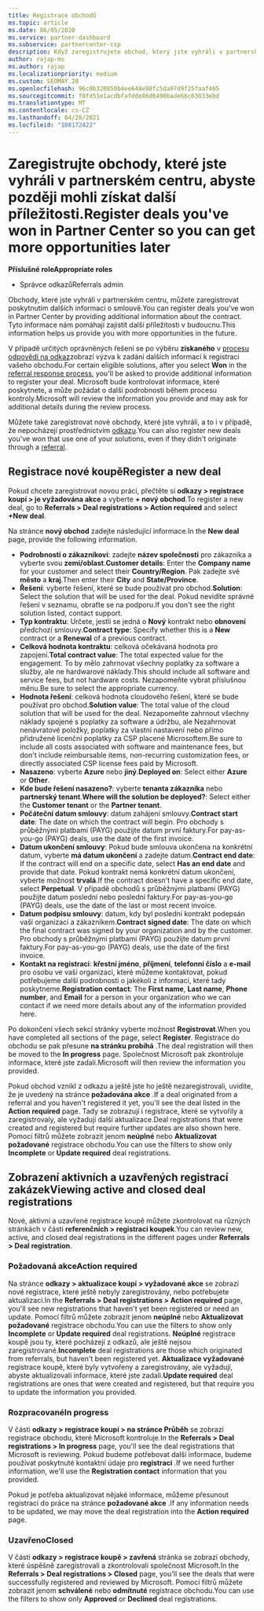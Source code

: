 ```yaml
---
title: Registrace obchodů
ms.topic: article
ms.date: 06/05/2020
ms.service: partner-dashboard
ms.subservice: partnercenter-csp
description: Když zaregistrujete obchod, který jste vyhráli v partnerském centru, pomůže vám to společnosti Microsoft v budoucnu s dalšími příležitostmi.
author: rajap-ms
ms.author: rajap
ms.localizationpriority: medium
ms.custom: SEOMAY.20
ms.openlocfilehash: 96c0b320850b4ee648e98fc5da97d9f25faaf405
ms.sourcegitcommit: f8fd51e1acdbfafdde86d6490bade66c63033ebd
ms.translationtype: MT
ms.contentlocale: cs-CZ
ms.lasthandoff: 04/28/2021
ms.locfileid: "108172422"
---
```

# <a name="register-deals-youve-won-in-partner-center-so-you-can-get-more-opportunities-later"></a><span data-ttu-id="4280e-103">Zaregistrujte obchody, které jste vyhráli v partnerském centru, abyste později mohli získat další příležitosti.</span><span class="sxs-lookup"><span data-stu-id="4280e-103">Register deals you've won in Partner Center so you can get more opportunities later</span></span>

<span data-ttu-id="4280e-104">**Příslušné role**</span><span class="sxs-lookup"><span data-stu-id="4280e-104">**Appropriate roles**</span></span>

- <span data-ttu-id="4280e-105">Správce odkazů</span><span class="sxs-lookup"><span data-stu-id="4280e-105">Referrals admin</span></span>

<span data-ttu-id="4280e-106">Obchody, které jste vyhráli v partnerském centru, můžete zaregistrovat poskytnutím dalších informací o smlouvě.</span><span class="sxs-lookup"><span data-stu-id="4280e-106">You can register deals you've won in Partner Center by providing additional information about the contract.</span></span> <span data-ttu-id="4280e-107">Tyto informace nám pomáhají zajistit další příležitosti v budoucnu.</span><span class="sxs-lookup"><span data-stu-id="4280e-107">This information helps us provide you with more opportunities in the future.</span></span>

<span data-ttu-id="4280e-108">V případě určitých oprávněných řešení se po výběru **získaného** v [procesu odpovědi na odkaz](manage-leads.md)zobrazí výzva k zadání dalších informací k registraci vašeho obchodu.</span><span class="sxs-lookup"><span data-stu-id="4280e-108">For certain eligible solutions, after you select **Won** in the [referral response process](manage-leads.md), you'll be asked to provide additional information to register your deal.</span></span> <span data-ttu-id="4280e-109">Microsoft bude kontrolovat informace, které poskytnete, a může požádat o další podrobnosti během procesu kontroly.</span><span class="sxs-lookup"><span data-stu-id="4280e-109">Microsoft will review the information you provide and may ask for additional details during the review process.</span></span>

<span data-ttu-id="4280e-110">Můžete také zaregistrovat nové obchody, které jste vyhráli, a to i v případě, že nepocházejí prostřednictvím [odkazu](referrals.md).</span><span class="sxs-lookup"><span data-stu-id="4280e-110">You can also register new deals you've won that use one of your solutions, even if they didn't originate through a [referral](referrals.md).</span></span> 

## <a name="register-a-new-deal"></a><span data-ttu-id="4280e-111">Registrace nové koupě</span><span class="sxs-lookup"><span data-stu-id="4280e-111">Register a new deal</span></span>

<span data-ttu-id="4280e-112">Pokud chcete zaregistrovat novou práci, přečtěte si **odkazy > registrace koupí > je vyžadována akce** a vyberte **+ nový obchod**.</span><span class="sxs-lookup"><span data-stu-id="4280e-112">To register a new deal, go to **Referrals > Deal registrations > Action required** and select **+New deal**.</span></span>

<span data-ttu-id="4280e-113">Na stránce **nový obchod** zadejte následující informace.</span><span class="sxs-lookup"><span data-stu-id="4280e-113">In the **New deal** page, provide the following information.</span></span>

- <span data-ttu-id="4280e-114">**Podrobnosti o zákazníkovi**: zadejte **název společnosti** pro zákazníka a vyberte svou **zemi/oblast**.</span><span class="sxs-lookup"><span data-stu-id="4280e-114">**Customer details**: Enter the **Company name** for your customer and select their **Country/Region**.</span></span> <span data-ttu-id="4280e-115">Pak zadejte své **město** a **kraj**.</span><span class="sxs-lookup"><span data-stu-id="4280e-115">Then enter their **City** and **State/Province**.</span></span>
- <span data-ttu-id="4280e-116">**Řešení**: vyberte řešení, které se bude používat pro obchod.</span><span class="sxs-lookup"><span data-stu-id="4280e-116">**Solution**: Select the solution that will be used for the deal.</span></span> <span data-ttu-id="4280e-117">Pokud nevidíte správné řešení v seznamu, obraťte se na podporu.</span><span class="sxs-lookup"><span data-stu-id="4280e-117">If you don't see the right solution listed, contact support.</span></span>
- <span data-ttu-id="4280e-118">**Typ kontraktu**: Určete, jestli se jedná o **Nový** kontrakt nebo **obnovení** předchozí smlouvy.</span><span class="sxs-lookup"><span data-stu-id="4280e-118">**Contract type**: Specify whether this is a **New** contract or a **Renewal** of a previous contract.</span></span>
- <span data-ttu-id="4280e-119">**Celková hodnota kontraktu**: celková očekávaná hodnota pro zapojení.</span><span class="sxs-lookup"><span data-stu-id="4280e-119">**Total contract value**: The total expected value for the engagement.</span></span> <span data-ttu-id="4280e-120">To by mělo zahrnovat všechny poplatky za software a služby, ale ne hardwarové náklady.</span><span class="sxs-lookup"><span data-stu-id="4280e-120">This should include all software and service fees, but not hardware costs.</span></span> <span data-ttu-id="4280e-121">Nezapomeňte vybrat příslušnou měnu.</span><span class="sxs-lookup"><span data-stu-id="4280e-121">Be sure to select the appropriate currency.</span></span>
- <span data-ttu-id="4280e-122">**Hodnota řešení**: celková hodnota cloudového řešení, které se bude používat pro obchod.</span><span class="sxs-lookup"><span data-stu-id="4280e-122">**Solution value**: The total value of the cloud solution that will be used for the deal.</span></span> <span data-ttu-id="4280e-123">Nezapomeňte zahrnout všechny náklady spojené s poplatky za software a údržbu, ale Nezahrnovat nenávratové položky, poplatky za vlastní nastavení nebo přímo přidružené licenční poplatky za CSP placené Microsoftem.</span><span class="sxs-lookup"><span data-stu-id="4280e-123">Be sure to include all costs associated with software and maintenance fees, but don't include reimbursable items, non-recurring customization fees, or directly associated CSP license fees paid by Microsoft.</span></span>
- <span data-ttu-id="4280e-124">**Nasazeno**: vyberte **Azure** nebo **jiný**.</span><span class="sxs-lookup"><span data-stu-id="4280e-124">**Deployed on**: Select either **Azure** or **Other**.</span></span>
- <span data-ttu-id="4280e-125">**Kde bude řešení nasazeno?**: vyberte **tenanta zákazníka** nebo **partnerský tenant**.</span><span class="sxs-lookup"><span data-stu-id="4280e-125">**Where will the solution be deployed?**: Select either the **Customer tenant** or the **Partner tenant**.</span></span>
- <span data-ttu-id="4280e-126">**Počáteční datum smlouvy**: datum zahájení smlouvy.</span><span class="sxs-lookup"><span data-stu-id="4280e-126">**Contract start date**: The date on which the contract will begin.</span></span> <span data-ttu-id="4280e-127">Pro obchody s průběžnými platbami (PAYG) použijte datum první faktury.</span><span class="sxs-lookup"><span data-stu-id="4280e-127">For pay-as-you-go (PAYG) deals, use the date of the first invoice.</span></span>
- <span data-ttu-id="4280e-128">**Datum ukončení smlouvy**: Pokud bude smlouva ukončena na konkrétní datum, vyberte **má datum ukončení** a zadejte datum.</span><span class="sxs-lookup"><span data-stu-id="4280e-128">**Contract end date**: If the contract will end on a specific date, select **Has an end date** and provide that date.</span></span> <span data-ttu-id="4280e-129">Pokud kontrakt nemá konkrétní datum ukončení, vyberte možnost **trvalá**.</span><span class="sxs-lookup"><span data-stu-id="4280e-129">If the contract doesn't have a specific end date, select **Perpetual**.</span></span> <span data-ttu-id="4280e-130">V případě obchodů s průběžnými platbami (PAYG) použijte datum poslední nebo poslední faktury.</span><span class="sxs-lookup"><span data-stu-id="4280e-130">For pay-as-you-go (PAYG) deals, use the date of the last or most recent invoice.</span></span>
- <span data-ttu-id="4280e-131">**Datum podpisu smlouvy**: datum, kdy byl poslední kontrakt podepsán vaší organizací a zákazníkem.</span><span class="sxs-lookup"><span data-stu-id="4280e-131">**Contract signed date**: The date on which the final contract was signed by your organization and by the customer.</span></span> <span data-ttu-id="4280e-132">Pro obchody s průběžnými platbami (PAYG) použijte datum první faktury.</span><span class="sxs-lookup"><span data-stu-id="4280e-132">For pay-as-you-go (PAYG) deals, use the date of the first invoice.</span></span>
- <span data-ttu-id="4280e-133">**Kontakt na registraci**: **křestní jméno**, **příjmení**, **telefonní číslo** a **e-mail** pro osobu ve vaší organizaci, které můžeme kontaktovat, pokud potřebujeme další podrobnosti o jakékoli z informací, které tady poskytneme.</span><span class="sxs-lookup"><span data-stu-id="4280e-133">**Registration contact**: The **First name**, **Last name**, **Phone number**, and **Email** for a person in your organization who we can contact if we need more details about any of the information provided here.</span></span>

<span data-ttu-id="4280e-134">Po dokončení všech sekcí stránky vyberte možnost **Registrovat**.</span><span class="sxs-lookup"><span data-stu-id="4280e-134">When you have completed all sections of the page, select **Register**.</span></span> <span data-ttu-id="4280e-135">Registrace do obchodu se pak přesune **na stránku probíhá** .</span><span class="sxs-lookup"><span data-stu-id="4280e-135">The deal registration will then be moved to the **In progress** page.</span></span> <span data-ttu-id="4280e-136">Společnost Microsoft pak zkontroluje informace, které jste zadali.</span><span class="sxs-lookup"><span data-stu-id="4280e-136">Microsoft will then review the information you provided.</span></span>

<span data-ttu-id="4280e-137">Pokud obchod vznikl z odkazu a ještě jste ho ještě nezaregistrovali, uvidíte, že je uvedený na stránce **požadována akce** .</span><span class="sxs-lookup"><span data-stu-id="4280e-137">If a deal originated from a referral and you haven't registered it yet, you'll see the deal listed in the **Action required** page.</span></span> <span data-ttu-id="4280e-138">Tady se zobrazují i registrace, které se vytvořily a zaregistrovaly, ale vyžadují další aktualizace.</span><span class="sxs-lookup"><span data-stu-id="4280e-138">Deal registrations that were created and registered but require further updates are also shown here.</span></span> <span data-ttu-id="4280e-139">Pomocí filtrů můžete zobrazit jenom **neúplné** nebo **Aktualizovat požadované** registrace obchodu.</span><span class="sxs-lookup"><span data-stu-id="4280e-139">You can use the filters to show only **Incomplete** or **Update required** deal registrations.</span></span>

## <a name="viewing-active-and-closed-deal-registrations"></a><span data-ttu-id="4280e-140">Zobrazení aktivních a uzavřených registrací zakázek</span><span class="sxs-lookup"><span data-stu-id="4280e-140">Viewing active and closed deal registrations</span></span>

<span data-ttu-id="4280e-141">Nové, aktivní a uzavřené registrace koupě můžete zkontrolovat na různých stránkách v části **referenčních > registraci koupek**.</span><span class="sxs-lookup"><span data-stu-id="4280e-141">You can review new, active, and closed deal registrations in the different pages under **Referrals > Deal registration**.</span></span>

### <a name="action-required"></a><span data-ttu-id="4280e-142">Požadovaná akce</span><span class="sxs-lookup"><span data-stu-id="4280e-142">Action required</span></span>

<span data-ttu-id="4280e-143">Na stránce **odkazy > aktualizace koupí > vyžadované akce** se zobrazí nové registrace, které ještě nebyly zaregistrovány, nebo potřebujete aktualizaci.</span><span class="sxs-lookup"><span data-stu-id="4280e-143">In the **Referrals > Deal registrations > Action required** page, you'll see new registrations that haven't yet been registered or need an update.</span></span> <span data-ttu-id="4280e-144">Pomocí filtrů můžete zobrazit jenom **neúplné** nebo **Aktualizovat požadované** registrace obchodu.</span><span class="sxs-lookup"><span data-stu-id="4280e-144">You can use the filters to show only **Incomplete** or **Update required** deal registrations.</span></span> <span data-ttu-id="4280e-145">**Neúplné** registrace koupě jsou ty, které pocházejí z odkazů, ale ještě nejsou zaregistrované.</span><span class="sxs-lookup"><span data-stu-id="4280e-145">**Incomplete** deal registrations are those which originated from referrals, but haven't been registered yet.</span></span> <span data-ttu-id="4280e-146">**Aktualizace vyžadované** registrace koupě, které byly vytvořeny a zaregistrovány, ale vyžadují, abyste aktualizovali informace, které jste zadali.</span><span class="sxs-lookup"><span data-stu-id="4280e-146">**Update required** deal registrations are ones that were created and registered, but that require you to update the information you provided.</span></span>

### <a name="in-progress"></a><span data-ttu-id="4280e-147">Rozpracované</span><span class="sxs-lookup"><span data-stu-id="4280e-147">In progress</span></span>

<span data-ttu-id="4280e-148">V části **odkazy > registrace koupí > na stránce Průběh** se zobrazí registrace obchodu, které Microsoft kontroluje.</span><span class="sxs-lookup"><span data-stu-id="4280e-148">In the **Referrals > Deal registrations > In progress** page, you'll see the deal registrations that Microsoft is reviewing.</span></span> <span data-ttu-id="4280e-149">Pokud budeme potřebovat další informace, budeme používat poskytnuté kontaktní údaje pro **registraci** .</span><span class="sxs-lookup"><span data-stu-id="4280e-149">If we need further information, we'll use the **Registration contact** information that you provided.</span></span>

<span data-ttu-id="4280e-150">Pokud je potřeba aktualizovat nějaké informace, můžeme přesunout registraci do práce na stránce **požadované akce** .</span><span class="sxs-lookup"><span data-stu-id="4280e-150">If any information needs to be updated, we may move the deal registration into the **Action required** page.</span></span>

### <a name="closed"></a><span data-ttu-id="4280e-151">Uzavřeno</span><span class="sxs-lookup"><span data-stu-id="4280e-151">Closed</span></span>

<span data-ttu-id="4280e-152">V části **odkazy > registrace koupě > zavřená** stránka se zobrazí obchody, které úspěšně zaregistrovali a zkontrolovali společnost Microsoft.</span><span class="sxs-lookup"><span data-stu-id="4280e-152">In the **Referrals > Deal registrations > Closed** page, you'll see the deals that were successfully registered and reviewed by Microsoft.</span></span> <span data-ttu-id="4280e-153">Pomocí filtrů můžete zobrazit jenom **schválené** nebo **odmítnuté** registrace obchodu.</span><span class="sxs-lookup"><span data-stu-id="4280e-153">You can use the filters to show only **Approved** or **Declined** deal registrations.</span></span>
